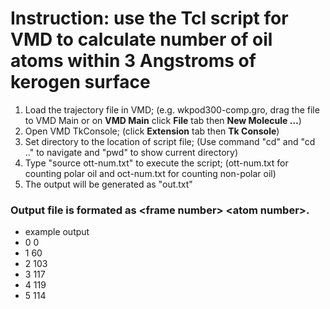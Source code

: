 # Instruction: use the Tcl script for VMD to calculate number of oil atoms within 3 Angstroms of kerogen surface
1. Load the trajectory file in VMD; (e.g. wkpod300-comp.gro, drag the file to VMD Main or on **VMD Main** click **File** tab then **New Molecule ...**)
2. Open VMD TkConsole; (click **Extension** tab then **Tk Console**)
3. Set directory to the location of script file; (Use command "cd" and "cd .." to navigate and "pwd" to show current directory)
4. Type "source ott-num.txt" to execute the script; (ott-num.txt for counting polar oil and oct-num.txt for counting non-polar oil)
5. The output will be generated as "out.txt"

### Output file is formated as \<frame number> \<atom number>.
- example output
- 0 0
- 1 60
- 2 103
- 3 117
- 4 119
- 5 114

